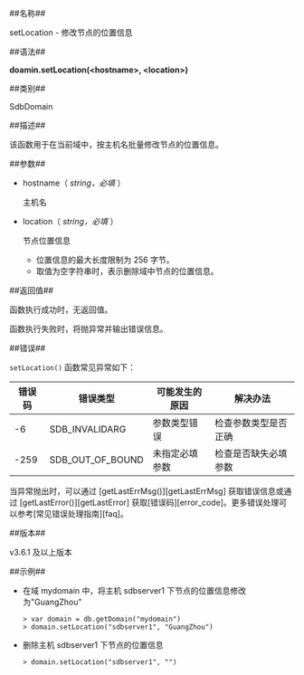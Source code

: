 ##名称##

setLocation - 修改节点的位置信息

##语法##

**doamin.setLocation(\<hostname\>, \<location\>)**

##类别##

SdbDomain

##描述##

该函数用于在当前域中，按主机名批量修改节点的位置信息。

##参数##

- hostname（ *string，必填* ）

    主机名

- location（ *string，必填* ）

    节点位置信息

    - 位置信息的最大长度限制为 256 字节。
    - 取值为空字符串时，表示删除域中节点的位置信息。

##返回值##

函数执行成功时，无返回值。

函数执行失败时，将抛异常并输出错误信息。

##错误##

`setLocation()` 函数常见异常如下：

| 错误码 | 错误类型 | 可能发生的原因 | 解决办法 |
| ------ | -------- | -------------- | -------- |
| -6 | SDB_INVALIDARG | 参数类型错误 | 检查参数类型是否正确 |
| -259 | SDB_OUT_OF_BOUND | 未指定必填参数 | 检查是否缺失必填参数 |

当异常抛出时，可以通过 [getLastErrMsg()][getLastErrMsg] 获取错误信息或通过 [getLastError()][getLastError] 获取[错误码][error_code]。更多错误处理可以参考[常见错误处理指南][faq]。

##版本##

v3.6.1 及以上版本

##示例##

- 在域 mydomain 中，将主机 sdbserver1 下节点的位置信息修改为"GuangZhou"

    ```lang-javascript
    > var domain = db.getDomain("mydomain")
    > domain.setLocation("sdbserver1", "GuangZhou")
    ```

- 删除主机 sdbserver1 下节点的位置信息

    ```lang-javascript
    > domain.setLocation("sdbserver1", "")
    ```

[^_^]:
    本文使用的所有引用及链接
[getLastErrMsg]:manual/Manual/Sequoiadb_Command/Global/getLastErrMsg.md
[getLastError]:manual/Manual/Sequoiadb_Command/Global/getLastError.md
[faq]:manual/FAQ/faq_sdb.md
[error_code]:manual/Manual/Sequoiadb_error_code.md
[sysnodes]:manual/Manual/Catalog_Table/SYSNODES.md